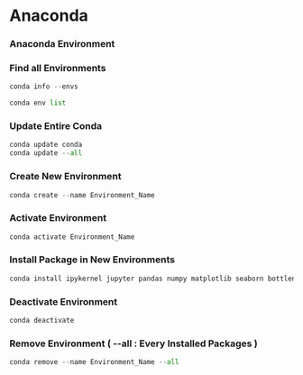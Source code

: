 # Anaconda

### Anaconda Environment

### Find all Environments
```python
conda info --envs
```

```python
conda env list
```

### Update Entire Conda 
```python
conda update conda
conda update --all
```

### Create New Environment 
```python
conda create --name Environment_Name
```

### Activate Environment
```python
conda activate Environment_Name
```

### Install Package in New Environments 
```python
conda install ipykernel jupyter pandas numpy matplotlib seaborn bottleneck numexpr
```

### Deactivate Environment
```python
conda deactivate
```

### Remove Environment ( --all : Every Installed Packages )
```python
conda remove --name Environment_Name --all
```
